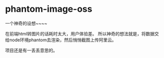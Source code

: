 # phantom-image-oss
一个神奇的设想~~~~

在前端html转图片的话耗时太大，用户体验差。
所以神奇的想法就是，将数据交给node环境phantom去渲染，然后悄悄截图上传阿里云。


项目还是有一丢丢意思的。
